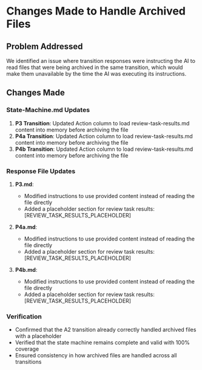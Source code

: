 # Changes Made to Handle Archived Files

## Problem Addressed
We identified an issue where transition responses were instructing the AI to read files that were being archived in the same transition, which would make them unavailable by the time the AI was executing its instructions.

## Changes Made

### State-Machine.md Updates
1. **P3 Transition**: Updated Action column to load review-task-results.md content into memory before archiving the file
2. **P4a Transition**: Updated Action column to load review-task-results.md content into memory before archiving the file
3. **P4b Transition**: Updated Action column to load review-task-results.md content into memory before archiving the file

### Response File Updates
1. **P3.md**:
   - Modified instructions to use provided content instead of reading the file directly
   - Added a placeholder section for review task results: [REVIEW_TASK_RESULTS_PLACEHOLDER]

2. **P4a.md**:
   - Modified instructions to use provided content instead of reading the file directly
   - Added a placeholder section for review task results: [REVIEW_TASK_RESULTS_PLACEHOLDER]

3. **P4b.md**:
   - Modified instructions to use provided content instead of reading the file directly
   - Added a placeholder section for review task results: [REVIEW_TASK_RESULTS_PLACEHOLDER]

### Verification
- Confirmed that the A2 transition already correctly handled archived files with a placeholder
- Verified that the state machine remains complete and valid with 100% coverage
- Ensured consistency in how archived files are handled across all transitions